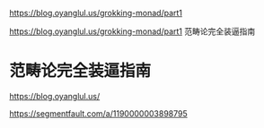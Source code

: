 https://blog.oyanglul.us/grokking-monad/part1




https://blog.oyanglul.us/grokking-monad/part1 范畴论完全装逼指南

# 范畴论完全装逼指南















https://blog.oyanglul.us/



https://segmentfault.com/a/1190000003898795


























